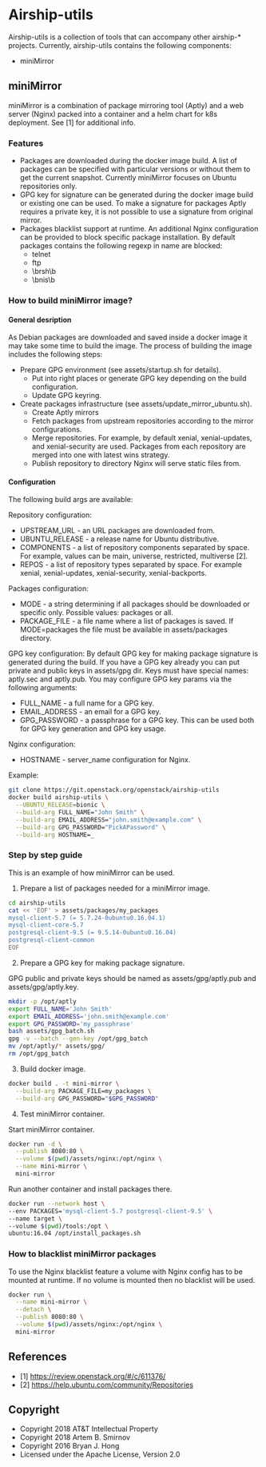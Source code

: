 # Airship-utils

Airship-utils is a collection of tools that can accompany other airship-* projects.
Currently, airship-utils contains the following components:

- miniMirror

## miniMirror

miniMirror is a combination of package mirroring tool (Aptly) and a web server (Nginx)
packed into a container and a helm chart for k8s deployment. See [1] for additional info.

### Features

- Packages are downloaded during the docker image build.
  A list of packages can be specified with particular versions or
  without them to get the current snapshot. Currently miniMirror
  focuses on Ubuntu repositories only.
- GPG key for signature can be generated during the docker image build
  or existing one can be used. To make a signature for packages Aptly
  requires a private key, it is not possible to use a signature from
  original mirror.
- Packages blacklist support at runtime. An additional Nginx
  configuration can be provided to block specific package
  installation. By default packages contains the following regexp in name are blocked:
  - telnet
  - ftp
  - \brsh\b
  - \bnis\b

### How to build miniMirror image?

#### General desription

As Debian packages are downloaded and saved inside a docker image it
may take some time to build the image. The process of building the image
includes the following steps:

- Prepare GPG environment (see assets/startup.sh for details).
  - Put into right places or generate GPG key depending on the build
    configuration.
  - Update GPG keyring.
- Create packages infrastructure (see assets/update_mirror_ubuntu.sh).
  - Create Aptly mirrors
  - Fetch packages from upstream repositories according to the mirror
    configurations.
  - Merge repositories. For example, by default xenial, xenial-updates,
    and xenial-security are used. Packages from each repository are
    merged into one with latest wins strategy.
  - Publish repository to directory Nginx will serve static files
    from.

#### Configuration

The following build args are available:

Repository configuration:

- UPSTREAM_URL - an URL packages are downloaded from.
- UBUNTU_RELEASE - a release name for Ubuntu distributive.
- COMPONENTS - a list of repository components separated by space.
  For example, values can be main, universe, restricted, multiverse [2].
- REPOS - a list of repository types separated by space.
  For example xenial, xenial-updates, xenial-security, xenial-backports.

Packages configuration:
- MODE - a string determining if all packages should be downloaded or
  specific only. Possible values: packages or all.
- PACKAGE_FILE - a file name where a list of packages is saved. If
  MODE=packages the file must be available in assets/packages
  directory.

GPG key configuration:
By default GPG key for making package signature is generated during
the build. If you have a GPG key already you can put private and
public keys in assets/gpg dir. Keys must have special names: aptly.sec
and aptly.pub. You may configure GPG key params via the following arguments:
- FULL_NAME - a full name for a GPG key.
- EMAIL_ADDRESS - an email for a GPG key.
- GPG_PASSWORD - a passphrase for a GPG key. This can be used both for
  GPG key generation and GPG key usage.

Nginx configuration:
- HOSTNAME - server_name configuration for Nginx.

Example:

```bash
git clone https://git.openstack.org/openstack/airship-utils
docker build airship-utils \
  --UBUNTU_RELEASE=bionic \
  --build-arg FULL_NAME="John Smith" \
  --build-arg EMAIL_ADDRESS="john.smith@example.com" \
  --build-arg GPG_PASSWORD="PickAPassword" \
  --build-arg HOSTNAME=_
```

### Step by step guide

This is an example of how miniMirror can be used.

1) Prepare a list of packages needed for a miniMirror image.

```bash
cd airship-utils
cat << 'EOF' > assets/packages/my_packages
mysql-client-5.7 (= 5.7.24-0ubuntu0.16.04.1)
mysql-client-core-5.7
postgresql-client-9.5 (= 9.5.14-0ubuntu0.16.04)
postgresql-client-common
EOF
```

2) Prepare a GPG key for making package signature.

GPG public and private keys should be named as assets/gpg/aptly.pub and assets/gpg/aptly.key.

```bash
mkdir -p /opt/aptly
export FULL_NAME='John Smith'
export EMAIL_ADDRESS='john.smith@example.com'
export GPG_PASSWORD='my_passphrase'
bash assets/gpg_batch.sh
gpg -v --batch --gen-key /opt/gpg_batch
mv /opt/aptly/* assets/gpg/
rm /opt/gpg_batch
```

3) Build docker image.

```bash
docker build . -t mini-mirror \
  --build-arg PACKAGE_FILE=my_packages \
  --build-arg GPG_PASSWORD="$GPG_PASSWORD"
```

4) Test miniMirror container.

Start miniMirror container.

```bash
docker run -d \
  --publish 8080:80 \
  --volume $(pwd)/assets/nginx:/opt/nginx \
  --name mini-mirror \
  mini-mirror
```

Run another container and install packages there.

```bash
docker run --network host \
--env PACKAGES='mysql-client-5.7 postgresql-client-9.5' \
--name target \
--volume $(pwd)/tools:/opt \
ubuntu:16.04 /opt/install_packages.sh
```

### How to blacklist miniMirror packages

To use the Nginx blacklist feature a volume with Nginx config has to
be mounted at runtime.  If no volume is mounted then no blacklist will
be used.

```bash
docker run \
  --name mini-mirror \
  --detach \
  --publish 8080:80 \
  --volume $(pwd)/assets/nginx:/opt/nginx \
  mini-mirror
```

## References

* [1] https://review.openstack.org/#/c/611376/
* [2] https://help.ubuntu.com/community/Repositories

## Copyright

* Copyright 2018 AT&T Intellectual Property
* Copyright 2018 Artem B. Smirnov
* Copyright 2016 Bryan J. Hong
* Licensed under the Apache License, Version 2.0

